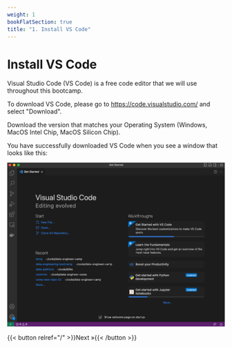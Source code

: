```yaml
---
weight: 1
bookFlatSection: true
title: "1. Install VS Code"
---
```


# Install VS Code 

Visual Studio Code (VS Code) is a free code editor that we will use throughout this bootcamp.

To download VS Code, please go to https://code.visualstudio.com/ and select "Download". 

Download the version that matches your Operating System (Windows, MacOS Intel Chip, MacOS Silicon Chip). 

You have successfully downloaded VS Code when you see a window that looks like this: 

![vs-code](https://github.com/Data-Engineer-Camp/getting-started/blob/main/static/vs-code.png?raw=true)

{{< button relref="/" >}}Next &raquo;{{< /button >}}
